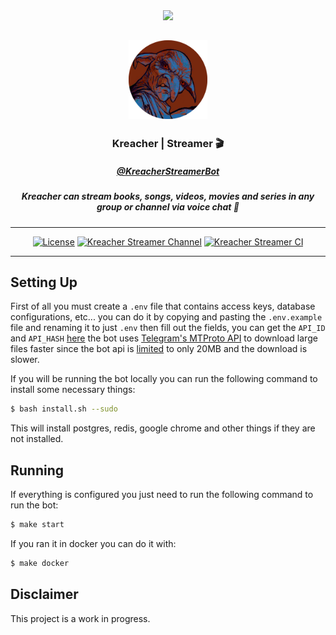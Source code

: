 <div align="center">

<img src="https://static.scarf.sh/a.png?x-pxid=cf317fe7-2188-4721-bc01-124bb5d5dbb2" />

## <img alt="Kreacher Logo" src="https://github.com/SantiiRepair/kreacher-bot/blob/main/.github/images/kreacher-srd-circle.png?raw=true" width="25%"/>

### Kreacher | Streamer 🎬

##### [@KreacherStreamerBot](https://t.me/KreacherStreamerBot)

##### Kreacher can stream books, songs, videos, movies and series in any group or channel via voice chat 🔮
______________________________________________________________________
[![License](https://img.shields.io/badge/License-GPL--3.0-magenta.svg)](https://www.gnu.org/licenses/gpl-3.0.txt)
[![Kreacher Streamer Channel](https://img.shields.io/endpoint?label=Channel&style=flat-square&url=https://mogyo.ro/quart-apis/tgmembercount?chat_id=KreacherStreamerChannel)](https://t.me/KreacherStreamerChannel)
[![Kreacher Streamer CI](https://img.shields.io/endpoint?label=CI&style=flat-square&url=https%3A%2F%2Fmogyo.ro%2Fquart-apis%2Ftgmembercount%3Fchat_id%3DKreacherStreamerCI)](https://t.me/KreacherStreamerCI)

______________________________________________________________________

</div>

## Setting Up
First of all you must create a `.env` file that contains access keys, database configurations, etc... you can do it by copying and pasting the `.env.example` file and renaming it to just `.env` then fill out the fields, you can get the `API_ID` and `API_HASH` [here](https://my.telegram.org/) the bot uses [Telegram's MTProto API](https://core.telegram.org/mtproto) to download large files faster since the bot api is [limited](https://core.telegram.org/bots/faq#how-do-i-download-files) to only 20MB and the download is slower.

If you will be running the bot locally you can run the following command to install some necessary things:

```sh
$ bash install.sh --sudo
```

This will install postgres, redis, google chrome and other things if they are not installed.

## Running
If everything is configured you just need to run the following command to run the bot:

```sh
$ make start
```

If you ran it in docker you can do it with:

```sh
$ make docker
```

## Disclaimer
This project is a work in progress.
